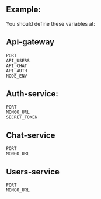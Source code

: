## Example: 
You should define these variables at: 
## Api-gateway
```
PORT
API_USERS
API_CHAT
API_AUTH
NODE_ENV
```

## Auth-service: 
```
PORT
MONGO_URL
SECRET_TOKEN
```

## Chat-service
```
PORT
MONGO_URL
```

## Users-service

```
PORT
MONGO_URL
```